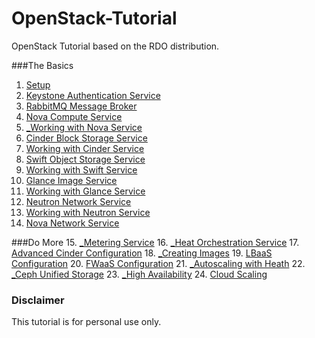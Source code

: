 # OpenStack-Tutorial
OpenStack Tutorial based on the RDO distribution.

###The Basics
1. [Setup](https://github.com/kalise/OpenStack-Tutorial/blob/master/Content/preflight.md)
2. [Keystone Authentication Service](https://github.com/kalise/OpenStack-Tutorial/blob/master/Content/keystone.md)
3. [RabbitMQ Message Broker](https://github.com/kalise/OpenStack-Tutorial/blob/master/Content/rabbitmq.md)
4. [Nova Compute Service](https://github.com/kalise/OpenStack-Tutorial/blob/master/Content/nova.md)
5. [_Working with Nova Service](https://github.com/kalise/OpenStack-Tutorial/blob/master/Content/working-nova.md)
6. [Cinder Block Storage Service](https://github.com/kalise/OpenStack-Tutorial/blob/master/Content/cinder.md)
7. [Working with Cinder Service](https://github.com/kalise/OpenStack-Tutorial/blob/master/Content/working-cinder.md)
8. [Swift Object Storage Service](https://github.com/kalise/OpenStack-Tutorial/blob/master/Content/swift.md)
9. [Working with Swift Service](https://github.com/kalise/OpenStack-Tutorial/blob/master/Content/working-swift.md)
10. [Glance Image Service](https://github.com/kalise/OpenStack-Tutorial/blob/master/Content/glance.md)
11. [Working with Glance Service](https://github.com/kalise/OpenStack-Tutorial/blob/master/Content/working-glance.md)
12. [Neutron Network Service](https://github.com/kalise/OpenStack-Tutorial/blob/master/Content/neutron.md)
13. [Working with Neutron Service](https://github.com/kalise/OpenStack-Tutorial/blob/master/Content/working-neutron.md)
14. [Nova Network Service](https://github.com/kalise/OpenStack-Tutorial/blob/master/Content/novanetwork.md)

###Do More
15. [_Metering Service](https://github.com/kalise/OpenStack-Tutorial/blob/master/Content/ceilometer.md)
16. [_Heat Orchestration Service](https://github.com/kalise/OpenStack-Tutorial/blob/master/Content/heat.md)
17. [Advanced Cinder Configuration](https://github.com/kalise/OpenStack-Tutorial/blob/master/Content/multiple_cinder.md)
18. [_Creating Images](https://github.com/kalise/OpenStack-Tutorial/blob/master/Content/images.md)
19. [LBaaS Configuration](https://github.com/kalise/OpenStack-Tutorial/blob/master/Content/load-balancer.md)
20. [FWaaS Configuration](https://github.com/kalise/OpenStack-Tutorial/blob/master/Content/firewall.md)
21. [_Autoscaling with Heath](https://github.com/kalise/OpenStack-Tutorial/blob/master/Content/autoscaling-heat.md)
22. [_Ceph Unified Storage](https://github.com/kalise/OpenStack-Tutorial/blob/master/Content/ceph.md)
23. [_High Availability](https://github.com/kalise/OpenStack-Tutorial/blob/master/Content/ha.md)
24. [Cloud Scaling](https://github.com/kalise/OpenStack-Tutorial/blob/master/Content/scale.md)

### Disclaimer
This tutorial is for personal use only.
